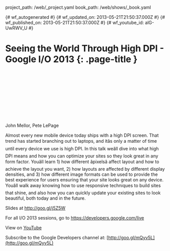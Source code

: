 project_path: /web/_project.yaml
book_path: /web/shows/_book.yaml

{# wf_autogenerated #}
{# wf_updated_on: 2013-05-21T21:50:37.000Z #}
{# wf_published_on: 2013-05-21T21:50:37.000Z #}
{# wf_youtube_id: alG-UwRWV_U #}

# Seeing the World Through High DPI - Google I/O 2013 {: .page-title }


<div class="video-wrapper">
  <iframe class="devsite-embedded-youtube-video" data-video-id="alG-UwRWV_U"
          data-autohide="1" data-showinfo="0" frameborder="0" allowfullscreen>
  </iframe>
</div>

John Mellor, Pete LePage 

Almost every new mobile device today ships with a high DPI screen. That trend has started branching out to laptops, and itâs only a matter of time until every device we use is high DPI. In this talk weâll dive into what high DPI means and how you can optimize your sites so they look great in any form factor.  Youâll learn 1) how different âpixelsâ affect layout and how to achieve the layout you want, 2) how layouts are affected by different display densities, and 3) how different image formats can be used to provide the best experience for users ensuring that your site looks great on any device.  Youâll walk away knowing how to use responsive techniques to build sites that shine, and also how you can quickly update your existing sites to look beautiful, both today and in the future.

Slides at http://goo.gl/j5Z5W

For all I/O 2013 sessions, go to https://developers.google.com/live

View on [YouTube](https://youtu.be/alG-UwRWV_U)

Subscribe to the Google Developers channel at: [http://goo.gl/mQyv5L](http://goo.gl/mQyv5L)
